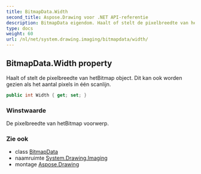 ```yaml
---
title: BitmapData.Width
second_title: Aspose.Drawing voor .NET API-referentie
description: BitmapData eigendom. Haalt of stelt de pixelbreedte van hetBitmap object. Dit kan ook worden gezien als het aantal pixels in één scanlijn.
type: docs
weight: 60
url: /nl/net/system.drawing.imaging/bitmapdata/width/
---
```

## BitmapData.Width property

Haalt of stelt de pixelbreedte van hetBitmap object. Dit kan ook worden gezien als het aantal pixels in één scanlijn.

```csharp
public int Width { get; set; }
```

### Winstwaarde

De pixelbreedte van hetBitmap voorwerp.

### Zie ook

* class [BitmapData](../)
* naamruimte [System.Drawing.Imaging](../../bitmapdata/)
* montage [Aspose.Drawing](../../../)


